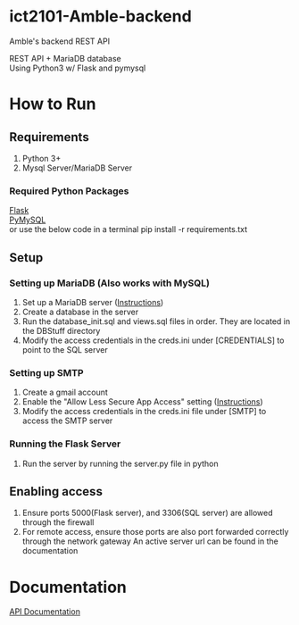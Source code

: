 # ict2101-Amble-backend
Amble's backend REST API  

REST API + MariaDB database  
Using Python3 w/ Flask and pymysql

# How to Run  
## Requirements
1) Python 3+  
2) Mysql Server/MariaDB Server  

### Required Python Packages
[Flask](https://pypi.org/project/Flask/)  
[PyMySQL](https://pypi.org/project/PyMySQL/)  
or use the below code in a terminal
pip install -r requirements.txt
  
## Setup
### Setting up MariaDB (Also works with MySQL)  
1) Set up a MariaDB server ([Instructions](https://www.tutorialspoint.com/mariadb/mariadb_installation.htm))  
2) Create a database in the server  
3) Run the database_init.sql and views.sql files in order. They are located in the DBStuff directory  
4) Modify the access credentials in the creds.ini under [CREDENTIALS] to point to the SQL server
  
### Setting up SMTP
1) Create a gmail account
2) Enable the "Allow Less Secure App Access" setting ([Instructions](https://support.google.com/accounts/answer/6010255))
3) Modify the access credentials in the creds.ini file under [SMTP] to access the SMTP server

### Running the Flask Server
1) Run the server by running the server.py file in python

## Enabling access
1) Ensure ports 5000(Flask server), and 3306(SQL server) are allowed through the firewall
2) For remote access, ensure those ports are also port forwarded correctly through the network gateway
An active server url can be found in the documentation  

# Documentation
[API Documentation](https://docs.google.com/document/d/1YnJoDLhQgFwOwnHlbMjkgAQh_Wkc6BzzvwpF8y2Znd0/edit?usp=sharing)
